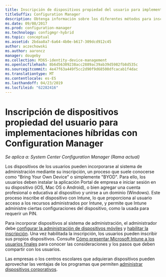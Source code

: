 ```yaml
---
title: Inscripción de dispositivos propiedad del usuario para implementaciones híbridas
titleSuffix: Configuration Manager
description: Obtenga información sobre los diferentes métodos para inscribir dispositivos propiedad del usuario para implementaciones híbridas con Configuration Manager.
ms.date: 09/08/2017
ms.prod: configuration-manager
ms.technology: configmgr-hybrid
ms.topic: conceptual
ms.assetid: 2bdaa8a7-6a64-4b0e-b617-309dcd912c45
author: aczechowski
ms.author: aaroncz
manager: dougeby
ms.collection: M365-identity-device-management
ms.openlocfilehash: 8b6d56309238acc2889ac39ab39d5982fb8d535c
ms.sourcegitcommit: 4e47f63a449f5cc2d90f9d68500dfcacab1f4dac
ms.translationtype: MT
ms.contentlocale: es-ES
ms.lasthandoff: 04/23/2019
ms.locfileid: "62282416"
---
```

# <a name="enroll-user-owned-devices-for-hybrid-deployments-with-configuration-manager"></a>Inscripción de dispositivos propiedad del usuario para implementaciones híbridas con Configuration Manager

*Se aplica a: System Center Configuration Manager (Rama actual)*

Los dispositivos de los usuarios pueden incorporarse al sistema de administración mediante su inscripción, un proceso que suele conocerse como  	"Bring Your Own Device" o simplemente "BYOD". Para ello, los usuarios deben instalar la aplicación Portal de empresa e iniciar sesión en su dispositivo (iOS, Mac OS o Android), o bien agregar una cuenta profesional o educativa al dispositivo y unirse a un dominio (Windows). Este proceso inscribe el dispositivo con Intune, lo que proporciona al usuario acceso a los recursos administrados por Intune, y permite que Intune administre ciertas configuraciones del dispositivo, como la usada para requerir un PIN.

Para incorporar dispositivos al sistema de administración, el administrador debe [configurar la administración de dispositivos móviles](setup-hybrid-mdm.md) y [habilitar la inscripción](enable-platform-enrollment.md). Una vez habilitada la inscripción, los usuarios pueden inscribir sus propios dispositivos. Consulte [Cómo presentar Microsoft Intune a los usuarios finales](https://docs.microsoft.com/intune/end-user-educate) para conocer las consideraciones y los pasos que deben compartir con los usuarios.

Las empresas o los centros escolares que adquieran dispositivos pueden aprovechar las ventajas de los programas que permiten [administrar dispositivos corporativos](enroll-company-owned-devices.md).
